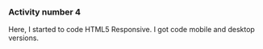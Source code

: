 ### Activity number 4

Here, I started to code HTML5 Responsive. I got code mobile and desktop versions. 